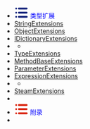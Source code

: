 -  <span style='color:Blue'><img src="wwwroot/images/MB.svg" alt="" style="margin-bottom:-4px" />&nbsp;类型扩展</span>
-  [<span class='static'>StringExtensions</span>](e4.0.0)
-  [<span class='static'>ObjectExtensions</span>](e5.0.0)
-  [<span class='static'>IDictionaryExtensions</span>](j1.0.0)
-  -
-  [<span class='static'>TypeExtensions</span>](e2.0.0)
-  [<span class='static'>MethodBaseExtensions</span>](e6.0.0)
-  [<span class='static'>ParameterExtensions</span>](e3.0.0)
-  [<span class='static'>ExpressionExtensions</span>](e1.0.0)
-  -
-  [<span class='static'>SteamExtensions</span>](s1.0.0)
-  
-  <span style='color:Blue'><img src="wwwroot/images/MR.svg" alt="" style="margin-bottom:-4px" />&nbsp;附录</span>
- 



